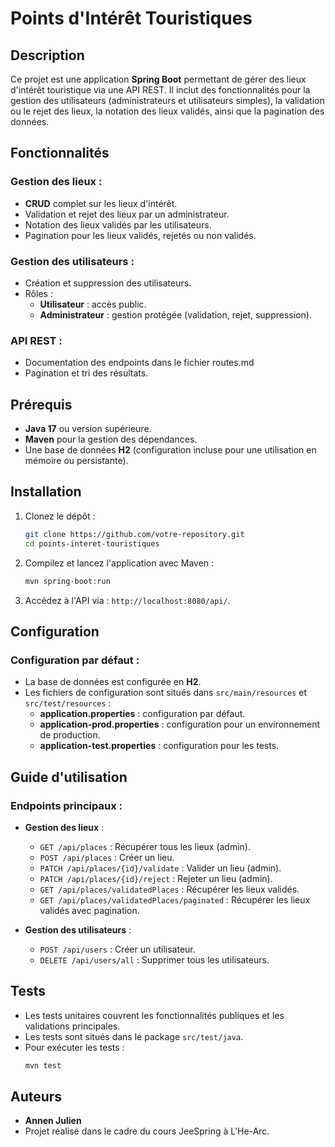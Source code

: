 # Points d'Intérêt Touristiques

## Description
Ce projet est une application **Spring Boot** permettant de gérer des lieux d'intérêt touristique via une API REST. Il inclut des fonctionnalités pour la gestion des utilisateurs (administrateurs et utilisateurs simples), la validation ou le rejet des lieux, la notation des lieux validés, ainsi que la pagination des données.

## Fonctionnalités
### Gestion des lieux :
- **CRUD** complet sur les lieux d'intérêt.
- Validation et rejet des lieux par un administrateur.
- Notation des lieux validés par les utilisateurs.
- Pagination pour les lieux validés, rejetés ou non validés.

### Gestion des utilisateurs :
- Création et suppression des utilisateurs.
- Rôles :
  - **Utilisateur** : accès public.
  - **Administrateur** : gestion protégée (validation, rejet, suppression).

### API REST :
- Documentation des endpoints dans le fichier routes.md
- Pagination et tri des résultats.

## Prérequis
- **Java 17** ou version supérieure.
- **Maven** pour la gestion des dépendances.
- Une base de données **H2** (configuration incluse pour une utilisation en mémoire ou persistante).

## Installation
1. Clonez le dépôt :
   ```bash
   git clone https://github.com/votre-repository.git
   cd points-interet-touristiques
   ```

2. Compilez et lancez l'application avec Maven :
   ```bash
   mvn spring-boot:run
   ```

3. Accédez à l'API via : `http://localhost:8080/api/`.

## Configuration
### Configuration par défaut :
- La base de données est configurée en **H2**.
- Les fichiers de configuration sont situés dans `src/main/resources` et `src/test/resources` :
  - **application.properties** : configuration par défaut.
  - **application-prod.properties** : configuration pour un environnement de production.
  - **application-test.properties** : configuration pour les tests.

## Guide d'utilisation
### Endpoints principaux :
- **Gestion des lieux** :
  - `GET /api/places` : Récupérer tous les lieux (admin).
  - `POST /api/places` : Créer un lieu.
  - `PATCH /api/places/{id}/validate` : Valider un lieu (admin).
  - `PATCH /api/places/{id}/reject` : Rejeter un lieu (admin).
  - `GET /api/places/validatedPlaces` : Récupérer les lieux validés.
  - `GET /api/places/validatedPlaces/paginated` : Récupérer les lieux validés avec pagination.

- **Gestion des utilisateurs** :
  - `POST /api/users` : Créer un utilisateur.
  - `DELETE /api/users/all` : Supprimer tous les utilisateurs.

## Tests
- Les tests unitaires couvrent les fonctionnalités publiques et les validations principales.
- Les tests sont situés dans le package `src/test/java`.
- Pour exécuter les tests :
  ```bash
  mvn test
  ```

## Auteurs
- **Annen Julien**
- Projet réalisé dans le cadre du cours JeeSpring à L'He-Arc.


